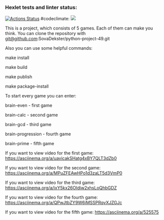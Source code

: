 ### Hexlet tests and linter status:
[![Actions Status](https://github.com/SovaDekster/python-project-49/workflows/hexlet-check/badge.svg)](https://github.com/SovaDekster/python-project-49/actions)
#codeclimate: 
<a href="https://codeclimate.com/github/SovaDekster/python-project-49/maintainability"><img src="https://api.codeclimate.com/v1/badges/9dbbc60eae0a9b25baf4/maintainability" /></a>

This is a project, which consists of 5 games. Each of them can make you think.
You can clone the repository with git@github.com:SovaDekster/python-project-49.git

Also you can use some helpful commands:

make install

make build

make publish

make package-install

To start every game you can enter:

brain-even - first game

brain-calc - second game

brain-gcd - third game

brain-progression - fourth game

brain-prime - fifth game

If you want to view video for the first game:
https://asciinema.org/a/uavicakSHatg4xBY7QLT3dZb0

If you want to view video for the second game:
https://asciinema.org/a/MPuZFEAwHPo1d3zaLT5d3VmP0

If you want to view video for the third game:
https://asciinema.org/a/ixY5kx26OIdiw2xhsLoQhbGDZ

If you want to view video for the fourth game:
https://asciinema.org/a/QPwJtbZY9W6iMSSPRqvXJZGJc

If you want to view video for the fifth game:
https://asciinema.org/a/525575
